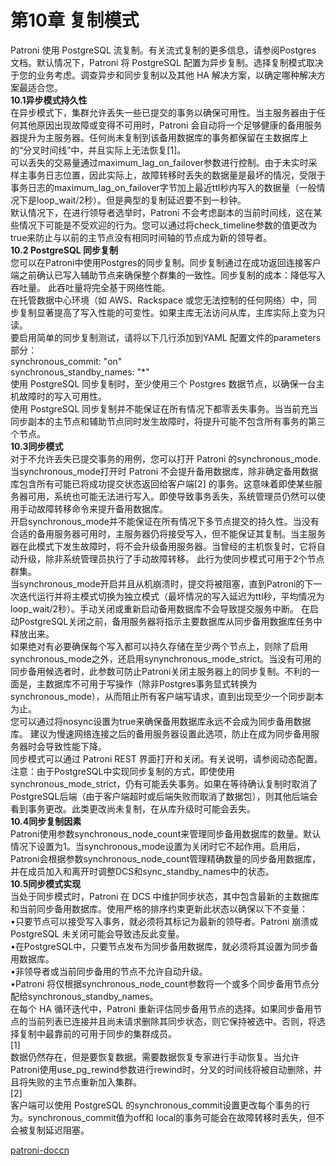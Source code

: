 # 第10章 复制模式<br>
Patroni 使用 PostgreSQL 流复制。有关流式复制的更多信息，请参阅Postgres 文档。默认情况下，Patroni 将 PostgreSQL 配置为异步复制。选择复制模式取决于您的业务考虑。调查异步和同步复制以及其他 HA 解决方案，以确定哪种解决方案最适合您。<br>
<b>10.1异步模式持久性</b><br>
在异步模式下，集群允许丢失一些已提交的事务以确保可用性。当主服务器由于任何其他原因出现故障或变得不可用时，Patroni 会自动将一个足够健康的备用服务器提升为主服务器。任何尚未复制到该备用数据库的事务都保留在主数据库上的“分叉时间线”中，并且实际上无法恢复[1]。<br>
可以丢失的交易量通过maximum_lag_on_failover参数进行控制。由于未实时采样主事务日志位置，因此实际上，故障转移时丢失的数据量是最坏的情况，受限于事务日志的maximum_lag_on_failover字节加上最近ttl秒内写入的数据量（一般情况下是loop_wait/2秒）。但是典型的复制延迟要不到一秒钟。<br>
默认情况下，在进行领导者选举时，Patroni 不会考虑副本的当前时间线，这在某些情况下可能是不受欢迎的行为。您可以通过将check_timeline参数的值更改为true来防止与以前的主节点没有相同时间轴的节点成为新的领导者。<br>
<b>10.2 PostgreSQL 同步复制</b><br>
您可以在Patroni中使用Postgres的同步复制。同步复制通过在成功返回连接客户端之前确认已写入辅助节点来确保整个群集的一致性。同步复制的成本：降低写入吞吐量。 此吞吐量将完全基于网络性能。<br>
在托管数据中心环境（如 AWS、Rackspace 或您无法控制的任何网络）中，同步复制显著提高了写入性能的可变性。如果主库无法访问从库，主库实际上变为只读。<br>
要启用简单的同步复制测试，请将以下几行添加到YAML 配置文件的parameters部分：<br>
synchronous_commit: "on"<br>
synchronous_standby_names: "*"<br>
使用 PostgreSQL 同步复制时，至少使用三个 Postgres 数据节点，以确保一台主机故障时的写入可用性。<br>
使用 PostgreSQL 同步复制并不能保证在所有情况下都零丢失事务。当当前充当同步副本的主节点和辅助节点同时发生故障时，将提升可能不包含所有事务的第三个节点。<br>
<b>10.3同步模式</b><br>
对于不允许丢失已提交事务的用例，您可以打开 Patroni 的synchronous_mode. 当synchronous_mode打开时 Patroni 不会提升备用数据库，除非确定备用数据库包含所有可能已将成功提交状态返回给客户端[2] 的事务。这意味着即使某些服务器可用，系统也可能无法进行写入。即使导致事务丢失，系统管理员仍然可以使用手动故障转移命令来提升备用数据库。<br>
开启synchronous_mode并不能保证在所有情况下多节点提交的持久性。当没有合适的备用服务器可用时，主服务器仍将接受写入，但不能保证其复制。当主服务器在此模式下发生故障时，将不会升级备用服务器。当曾经的主机恢复时，它将自动升级，除非系统管理员执行了手动故障转移。 此行为使同步模式可用于2个节点群集。<br>
当synchronous_mode开启并且从机崩溃时，提交将被阻塞，直到Patroni的下一次迭代运行并将主模式切换为独立模式（最坏情况的写入延迟为ttl秒，平均情况为loop_wait/2秒）。手动关闭或重新启动备用数据库不会导致提交服务中断。 在启动PostgreSQL关闭之前，备用服务器将指示主要数据库从同步备用数据库任务中释放出来。<br>
如果绝对有必要确保每个写入都可以持久存储在至少两个节点上，则除了启用synchronous_mode之外，还启用synynchronous_mode_strict。当没有可用的同步备用候选者时，此参数可防止Patroni关闭主服务器上的同步复制。不利的一面是，主数据库不可用于写操作（除非Postgres事务显式转换为synchronous_mode），从而阻止所有客户端写请求，直到出现至少一个同步副本为止。<br>
您可以通过将nosync设置为true来确保备用数据库永远不会成为同步备用数据库。 建议为慢速网络连接之后的备用服务器设置此选项，防止在成为同步备用服务器时会导致性能下降。<br>
同步模式可以通过 Patroni REST 界面打开和关闭。有关说明，请参阅动态配置。<br>
注意：由于PostgreSQL中实现同步复制的方式，即使使用synchronous_mode_strict，仍有可能丢失事务。如果在等待确认复制时取消了PostgreSQL后端（由于客户端超时或后端失败而取消了数据包），则其他后端会看到事务更改。此类更改尚未复制，在从库升级时可能会丢失。<br>
<b>10.4同步复制因素</b><br>
Patroni使用参数synchronous_node_count来管理同步备用数据库的数量。默认情况下设置为1。当synchronous_mode设置为关闭时它不起作用。启用后，Patroni会根据参数synchronous_node_count管理精确数量的同步备用数据库，并在成员加入和离开时调整DCS和sync_standby_names中的状态。<br>
<b>10.5同步模式实现</b><br>
当处于同步模式时，Patroni 在 DCS 中维护同步状态，其中包含最新的主数据库和当前同步备用数据库。使用严格的排序约束更新此状态以确保以下不变量：<br>
•只要节点可以接受写入事务，就必须将其标记为最新的领导者。Patroni 崩溃或 PostgreSQL 未关闭可能会导致违反此变量。<br>
•在PostgreSQL中，只要节点发布为同步备用数据库，就必须将其设置为同步备用数据库。<br>
•非领导者或当前同步备用的节点不允许自动升级。<br>
•Patroni 将仅根据synchronous_node_count参数将一个或多个同步备用节点分配给synchronous_standby_names。<br>
在每个 HA 循环迭代中，Patroni 重新评估同步备用节点的选择。如果同步备用节点的当前列表已连接并且尚未请求删除其同步状态，则它保持被选中。否则，将选择复制中最靠前的可用于同步的集群成员。<br>
[1]<br>
数据仍然存在，但是要恢复数据，需要数据恢复专家进行手动恢复。当允许Patroni使用use_pg_rewind参数进行rewind时，分叉的时间线将被自动删除，并且将失败的主节点重新加入集群。<br>
[2]<br>
客户端可以使用 PostgreSQL 的synchronous_commit设置更改每个事务的行为。synchronous_commit值为off和 local的事务可能会在故障转移时丢失，但不会被复制延迟阻塞。<br>

[patroni-doccn](https://github.com/postgres-cn/patroni-doccn/blob/main/README.md)
